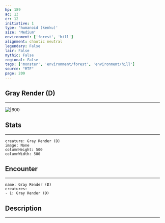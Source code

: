 ```yaml
---
hp: 189
ac: 13
cr: 12
initiative: 1
type: 'humanoid (kenku)'    
size: 'Medium'
environment: ['forest', 'hill']
alignment: chaotic neutral
legendary: False
lair: False
mythic: False
regional: False
tags: ['monster', 'environment/forest', 'environment/hill']
source: "MTF"
page: 209
---
```


## Gray Render (D)
---

![|600](D:/Program%20Files/5e.tools/img/bestiary/MTF/Gray%20Render.jpg)

## Stats
---

```statblock
creature: Gray Render (D)
image: None
columnHeight: 500
columnWidth: 500
```

## Encounter
---

```encounter-table
name: Gray Render (D)
creatures:
- 1: Gray Render (D)
```

## Description
---




